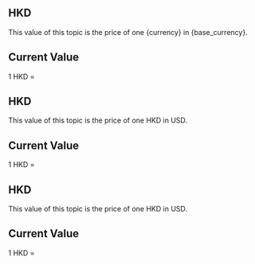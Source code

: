 ## HKD

This value of this topic is the price of one {currency} in {base_currency}.

## Current Value

1 HKD = <Topic topic="finance/stock-exchange/currency/HKD/USD" decimals="3" unit="USD"/>

## HKD

This value of this topic is the price of one HKD in USD.

## Current Value

1 HKD = <Topic topic="finance/stock-exchange/currency/HKD/USD" decimals="3" unit="USD"/>

## HKD

This value of this topic is the price of one HKD in USD.

## Current Value

1 HKD = <Topic topic="finance/stock-exchange/currency/HKD/USD" decimals="3" unit="USD"/>

